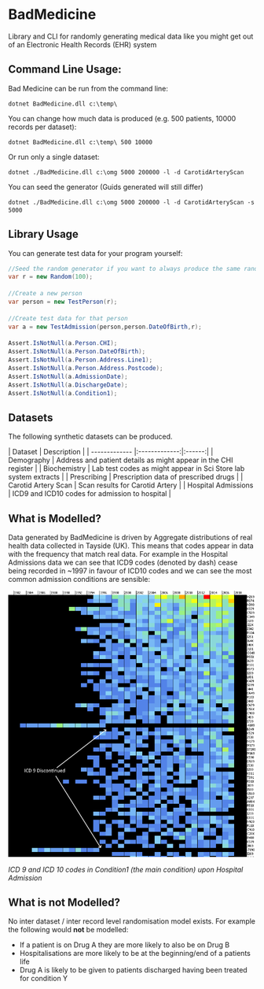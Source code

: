 # BadMedicine
Library and CLI for randomly generating medical data like you might get out of an Electronic Health Records (EHR) system

## Command Line Usage:

Bad Medicine can be run from the command line:

```
dotnet BadMedicine.dll c:\temp\
```

You can change how much data is produced (e.g. 500 patients, 10000 records per dataset):

```
dotnet BadMedicine.dll c:\temp\ 500 10000
```

Or run only a single dataset:

```
dotnet ./BadMedicine.dll c:\omg 5000 200000 -l -d CarotidArteryScan
```

You can seed the generator (Guids generated will still differ)

```
dotnet ./BadMedicine.dll c:\omg 5000 200000 -l -d CarotidArteryScan -s 5000
```

## Library Usage

You can generate test data for your program yourself:

```csharp
//Seed the random generator if you want to always produce the same randomisation
var r = new Random(100);

//Create a new person
var person = new TestPerson(r);

//Create test data for that person
var a = new TestAdmission(person,person.DateOfBirth,r);

Assert.IsNotNull(a.Person.CHI);
Assert.IsNotNull(a.Person.DateOfBirth);
Assert.IsNotNull(a.Person.Address.Line1);
Assert.IsNotNull(a.Person.Address.Postcode);
Assert.IsNotNull(a.AdmissionDate);
Assert.IsNotNull(a.DischargeDate);
Assert.IsNotNull(a.Condition1);
```

## Datasets

The following synthetic datasets can be produced.

| Dataset        | Description           |
| ------------- |:-------------:|:------:|
| Demography      | Address and patient details as might appear in the CHI register |
| Biochemistry      | Lab test codes as might appear in Sci Store lab system extracts |
| Prescribing      | Prescription data of prescribed drugs |
| Carotid Artery Scan      | Scan results for Carotid Artery |
| Hospital Admissions | ICD9 and ICD10 codes for admission to hospital |

## What is Modelled?

Data generated by BadMedicine is driven by Aggregate distributions of real health data collected in Tayside (UK).  This means that codes appear in data with the frequency that match real data.  For example in the Hospital Admissions data we can see that ICD9 codes (denoted by dash) cease being recorded in ~1997 in favour of ICD10 codes and we can see the most common admission conditions are sensible:

![alt text](./Images/MainConditionDistribution.png)

*ICD 9 and ICD 10 codes in Condition1 (the main condition) upon Hospital Admission*

## What is not Modelled?

No inter dataset / inter record level randomisation model exists.  For example the following would **not** be modelled:

- If a patient is on Drug A they are more likely to also be on Drug B
- Hospitalisations are more likely to be at the beginning/end of a patients life
- Drug A is likely to be given to patients discharged having been treated for condition Y
